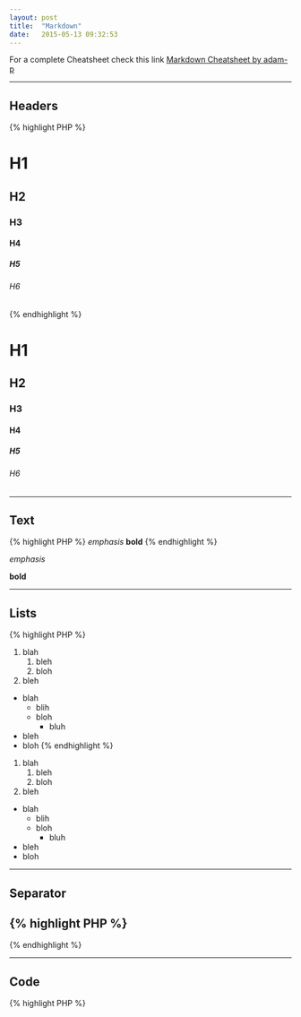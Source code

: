 ```yaml
---
layout: post
title:  "Markdown"
date:   2015-05-13 09:32:53
---
```

For a complete Cheatsheet check this link [Markdown Cheatsheet by adam-p](https://github.com/adam-p/markdown-here/wiki/Markdown-Cheatsheet#code)

---

## Headers

{% highlight PHP %}
# H1
## H2
### H3
#### H4
##### H5
###### H6
{% endhighlight %}

# H1

## H2

### H3

#### H4

##### H5

###### H6

---

## Text

{% highlight PHP %}
*emphasis*
**bold**
{% endhighlight %}

*emphasis*

**bold**

---

## Lists

{% highlight PHP %}
1. blah
    1. bleh
    2. bloh
2. bleh

* blah
    - blih
    - bloh
        + bluh
* bleh
* bloh
{% endhighlight %}

1. blah
    1. bleh
    2. bloh
2. bleh

* blah
    - blih
    - bloh
        + bluh
* bleh
* bloh

---

## Separator

{% highlight PHP %}
---
{% endhighlight %}

---

## Code

{% highlight PHP %}
<?php
echo 'Hello World!';
{% endhighlight %}

